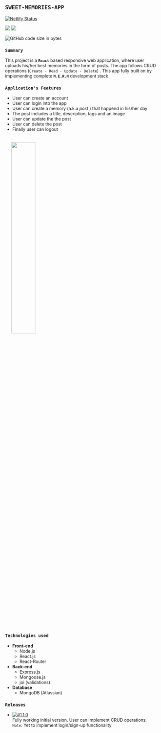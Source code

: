 ## **`SWEET-MEMORIES-APP`**

[![Netlify Status](https://api.netlify.com/api/v1/badges/628ed010-ca14-4d49-8b01-004c483c0b40/deploy-status)](https://app.netlify.com/sites/sweet-memories-app/deploys)

![](https://www.code-inspector.com/project/17352/score/svg)
![](https://www.code-inspector.com/project/17352/status/svg)

![GitHub code size in bytes](https://img.shields.io/github/languages/code-size/phanison898/sweet-memories-mern-stack-app?style=flat-square)

>

### **`Summary`**

This project is a **`React`** based responsive web application, where user uploads his/her best memories in the form of posts. The app follows CRUD operations (`Create - Read - Update - Delete`) . This app fully built on by implementing complete **`M.E.R.N`** development stack

>

### **`Application's Features`**

- User can create an account
- User can login into the app
- User can create a memory (a.k.a _post_ ) that happend in his/her day
- The post includes a title, description, tags and an image
- User can update the the post
- User can delete the post
- Finally user can logout

<img src="https://phanison898.github.io/images/sweet-memories/sweet-memories-app-preview.PNG" style="width:40%;height:inherit;padding:20px" />

>

### **`Technologies used`**

- **Front-end**
  - Node.js
  - React.js
  - React-Router
- **Back-end**
  - Express.js
  - Mongoose.js
  - joi (validations)
- **Database**
  - MongoDB (Atlassian)

>

### **`Releases`**

- [![#1.1.0](https://img.shields.io/badge/version-1.0.0-green.svg?style=flat-square&logo=appveyor)](https://github.com/phanison898/sweet-memories-app/archive/v1.1.0.zip "crud model") <br /> Fully working initial version. User can implement CRUD operations. <br /> `Note`: Yet to implement login/sign-up functionality

>
